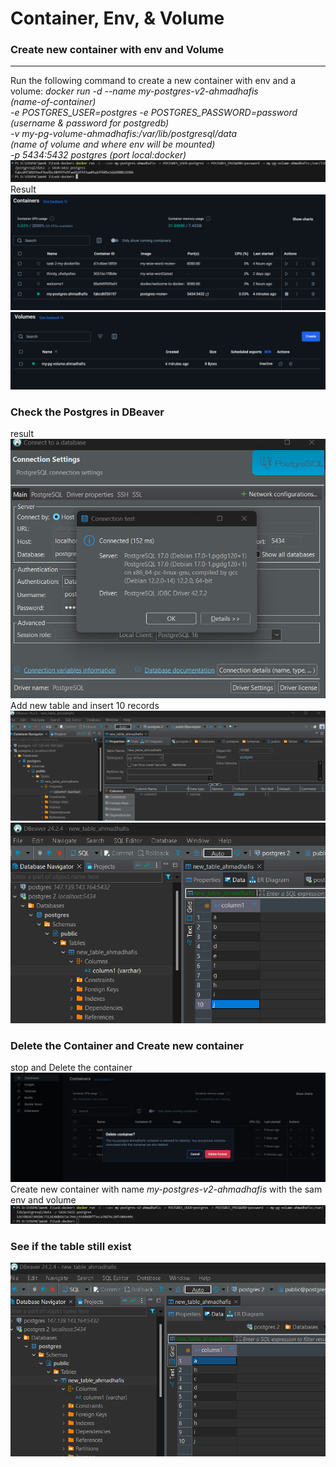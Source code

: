 # Container, Env, & Volume

### Create new container with env and Volume
---------------------------------------------------------------------------
Run the following command to create a new container with env and a volume:
*docker run -d --name my-postgres-v2-ahmadhafis \
(name-of-container) \
-e POSTGRES_USER=postgres -e POSTGRES_PASSWORD=password \
(username & password for postgredb) \
-v my-pg-volume-ahmadhafis:/var/lib/postgresql/data \
(name of volume and where env will be mounted) \
-p 5434:5432 postgres (port local:docker)*
![Screenshot Golang Project](img/1.png)
Result
![Screenshot Golang Project](img/2.png)
![Screenshot Golang Project](img/3.png)

### Check the Postgres in DBeaver
result
![Screenshot AUTHORS.md](img/4.png)
Add new table and insert 10 records
![Screenshot AUTHORS.md](img/5.png)
![Screenshot AUTHORS.md](img/6.png)

### Delete the Container and Create new container
stop and Delete the container
![Screenshot Dockerfile](img/7.png)
Create new container with name *my-postgres-v2-ahmadhafis* with the sam env and volume
![Screenshot Dockerfile](img/8.png)

### See if the table still exist
![Screenshot execute command](img/9.png)
